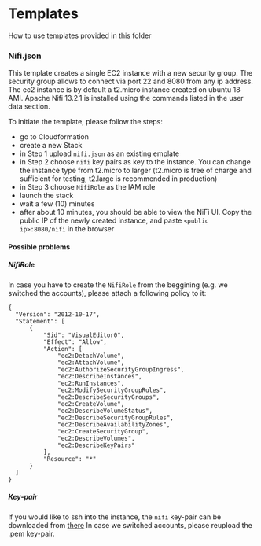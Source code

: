 # Templates
How to use templates provided in this folder

### Nifi.json
This template creates a single EC2 instance with a new security group. The security group allows to connect via port 22 and 8080 from any ip address. The ec2 instance is by default a t2.micro instance created on ubuntu 18 AMI. Apache Nifi 13.2.1 is installed using the commands listed in the user data section.


To initiate the template, please follow the steps:
 - go to Cloudformation
 - create a new Stack
 - in Step 1 upload `nifi.json` as an existing emplate
 - in Step 2 choose `nifi` key pairs as key to the instance. You can change the instance type from t2.micro to larger (t2.micro is free of charge and sufficient for testing, t2.large is recommended in production)
 - in Step 3 choose `NifiRole` as the IAM role
 - launch the stack
 - wait a few (10) minutes
 - after about 10 minutes, you should be able to view the NiFi UI. Copy the public IP of the newly created instance, and paste `<public ip>:8080/nifi` in the browser

#### Possible problems
##### NifiRole
In case you have to create the `NifiRole` from the beggining (e.g. we switched the accounts), please attach a following policy to it:
  ```
  {
    "Version": "2012-10-17",
    "Statement": [
        {
            "Sid": "VisualEditor0",
            "Effect": "Allow",
            "Action": [
                "ec2:DetachVolume",
                "ec2:AttachVolume",
                "ec2:AuthorizeSecurityGroupIngress",
                "ec2:DescribeInstances",
                "ec2:RunInstances",
                "ec2:ModifySecurityGroupRules",
                "ec2:DescribeSecurityGroups",
                "ec2:CreateVolume",
                "ec2:DescribeVolumeStatus",
                "ec2:DescribeSecurityGroupRules",
                "ec2:DescribeAvailabilityZones",
                "ec2:CreateSecurityGroup",
                "ec2:DescribeVolumes",
                "ec2:DescribeKeyPairs"
            ],
            "Resource": "*"
        }
    ]
}
  ```
##### Key-pair
If you would like to ssh into the instance, the `nifi` key-pair can be downloaded from [there](https://drive.google.com/drive/folders/1xqXe1HtXGEm3rLEWXnILUifuVz9---C_?usp=sharing)
In case we switched accounts, please reupload the .pem key-pair.
  
